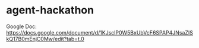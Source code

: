 # agent-hackathon

Google Doc: https://docs.google.com/document/d/1KJsclP0W5BxUbVcF6SPAP4JNsaZISkQ17B0mEnjC0Mw/edit?tab=t.0